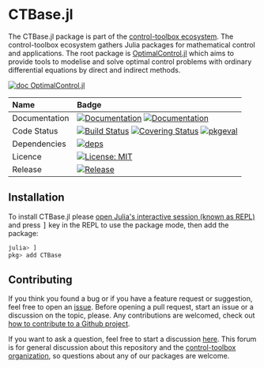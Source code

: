 # CTBase.jl

[ci-img]: https://github.com/control-toolbox/CTBase.jl/actions/workflows/CI.yml/badge.svg?branch=main
[ci-url]: https://github.com/control-toolbox/CTBase.jl/actions/workflows/CI.yml?query=branch%3Amain

[co-img]: https://codecov.io/gh/control-toolbox/CTBase.jl/branch/main/graph/badge.svg?token=YM5YQQUSO3
[co-url]: https://codecov.io/gh/control-toolbox/CTBase.jl

[doc-dev-img]: https://img.shields.io/badge/docs-dev-8A2BE2.svg
[doc-dev-url]: https://control-toolbox.org/CTBase.jl/dev/

[doc-stable-img]: https://img.shields.io/badge/docs-stable-blue.svg
[doc-stable-url]: https://control-toolbox.org/CTBase.jl/stable/

[release-img]: https://juliahub.com/docs/General/CTBase/stable/version.svg
[release-url]: https://github.com/control-toolbox/CTBase.jl/releases

[pkg-eval-img]: https://juliahub.com/docs/General/CTBase/stable/pkgeval.svg
[pkg-eval-url]: https://juliahub.com/ui/Packages/General/CTBase

[deps-img]: https://juliahub.com/docs/General/CTBase/stable/deps.svg
[deps-url]: https://juliahub.com/ui/Packages/General/CTBase?t=2

[licence-img]: https://img.shields.io/badge/License-MIT-yellow.svg
[licence-url]: https://github.com/control-toolbox/CTBase.jl/blob/master/LICENSE

The CTBase.jl package is part of the [control-toolbox ecosystem](https://github.com/control-toolbox). 
The control-toolbox ecosystem gathers Julia packages for mathematical control and applications. The root package is [OptimalControl.jl](https://github.com/control-toolbox/OptimalControl.jl) which aims to provide tools to modelise and solve optimal control problems with ordinary differential equations by direct and indirect methods. 

[![doc OptimalControl.jl](https://img.shields.io/badge/Documentation-OptimalControl.jl-blue)](http://control-toolbox.org/OptimalControl.jl)

| **Name**          | **Badge**         |
:-------------------|:------------------|
| Documentation     | [![Documentation][doc-stable-img]][doc-stable-url] [![Documentation][doc-dev-img]][doc-dev-url]                   | 
| Code Status       | [![Build Status][ci-img]][ci-url] [![Covering Status][co-img]][co-url] [![pkgeval][pkg-eval-img]][pkg-eval-url]   |
| Dependencies      | [![deps][deps-img]][deps-url] |
| Licence           | [![License: MIT][licence-img]][licence-url]   |
| Release           | [![Release][release-img]][release-url]        |

## Installation

To install CTBase.jl please 
<a href="https://docs.julialang.org/en/v1/manual/getting-started/">open Julia's interactive session (known as REPL)</a> 
and press <kbd>]</kbd> key in the REPL to use the package mode, then add the package:

```julia
julia> ]
pkg> add CTBase
```

## Contributing

If you think you found a bug or if you have a feature request or suggestion, feel free to open an [issue](https://github.com/control-toolbox/CTBase.jl/issues).
Before opening a pull request, start an issue or a discussion on the topic, please. Any contributions are welcomed, check out [how to contribute to a Github project](https://docs.github.com/en/get-started/exploring-projects-on-github/contributing-to-a-project). 

If you want to ask a question, feel free to start a discussion [here](https://github.com/orgs/control-toolbox/discussions). This forum is for general discussion about this repository and the [control-toolbox organization](https://github.com/control-toolbox), so questions about any of our packages are welcome.
